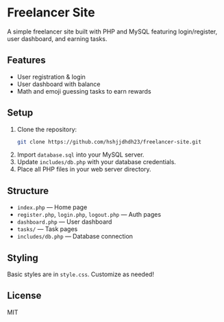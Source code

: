 # Freelancer Site

A simple freelancer site built with PHP and MySQL featuring login/register, user dashboard, and earning tasks.

## Features

- User registration & login
- User dashboard with balance
- Math and emoji guessing tasks to earn rewards

## Setup

1. Clone the repository:
    ```bash
    git clone https://github.com/hshjjdhdh23/freelancer-site.git
    ```
2. Import `database.sql` into your MySQL server.
3. Update `includes/db.php` with your database credentials.
4. Place all PHP files in your web server directory.

## Structure

- `index.php` — Home page
- `register.php`, `login.php`, `logout.php` — Auth pages
- `dashboard.php` — User dashboard
- `tasks/` — Task pages
- `includes/db.php` — Database connection

## Styling

Basic styles are in `style.css`. Customize as needed!

## License

MIT
